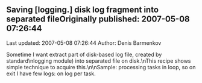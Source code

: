 ## Saving [logging.] disk log fragment into separated fileOriginally published: 2007-05-08 07:26:44 
Last updated: 2007-05-08 07:26:44 
Author: Denis Barmenkov 
 
Sometime I want extract part of disk-based log file, created by standard\nlogging module) into separated file on disk.\nThis recipe shows simple technique to acquire this.\n\nSample: processing tasks in loop, so on exit I have few logs: on log per task.